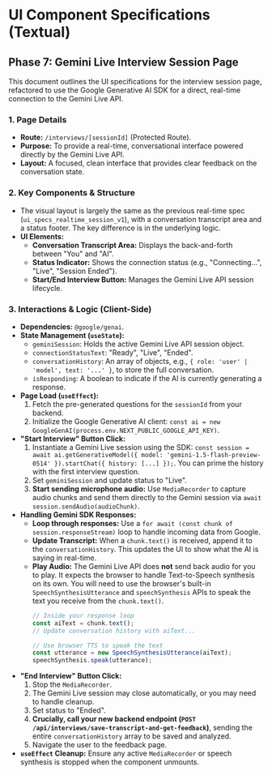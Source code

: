 # UI Component Specifications (Textual)
## Phase 7: Gemini Live Interview Session Page

This document outlines the UI specifications for the interview session page, refactored to use the Google Generative AI SDK for a direct, real-time connection to the Gemini Live API.

### 1. Page Details
* **Route:** `/interviews/[sessionId]` (Protected Route).
* **Purpose:** To provide a real-time, conversational interface powered directly by the Gemini Live API.
* **Layout:** A focused, clean interface that provides clear feedback on the conversation state.

### 2. Key Components & Structure
* The visual layout is largely the same as the previous real-time spec (`ui_specs_realtime_session_v1`), with a conversation transcript area and a status footer. The key difference is in the underlying logic.
* **UI Elements:**
    * **Conversation Transcript Area:** Displays the back-and-forth between "You" and "AI".
    * **Status Indicator:** Shows the connection status (e.g., "Connecting...", "Live", "Session Ended").
    * **Start/End Interview Button:** Manages the Gemini Live API session lifecycle.

### 3. Interactions & Logic (Client-Side)
* **Dependencies:** `@google/genai`.
* **State Management (`useState`):**
    * `geminiSession`: Holds the active Gemini Live API session object.
    * `connectionStatusText`: "Ready", "Live", "Ended".
    * `conversationHistory`: An array of objects, e.g., `{ role: 'user' | 'model', text: '...' }`, to store the full conversation.
    * `isResponding`: A boolean to indicate if the AI is currently generating a response.
* **Page Load (`useEffect`):**
    1.  Fetch the pre-generated questions for the `sessionId` from your backend.
    2.  Initialize the Google Generative AI client: `const ai = new GoogleGenAI(process.env.NEXT_PUBLIC_GOOGLE_API_KEY)`.
* **"Start Interview" Button Click:**
    1.  Instantiate a Gemini Live session using the SDK: `const session = await ai.getGenerativeModel({ model: 'gemini-1.5-flash-preview-0514' }).startChat({ history: [...] });`. You can prime the history with the first interview question.
    2.  Set `geminiSession` and update status to "Live".
    3.  **Start sending microphone audio:** Use `MediaRecorder` to capture audio chunks and send them directly to the Gemini session via `await session.sendAudio(audioChunk)`.
* **Handling Gemini SDK Responses:**
    * **Loop through responses:** Use a `for await (const chunk of session.responseStream)` loop to handle incoming data from Google.
    * **Update Transcript:** When a `chunk.text()` is received, append it to the `conversationHistory`. This updates the UI to show what the AI is saying in real-time.
    * **Play Audio:** The Gemini Live API does **not** send back audio for you to play. It expects the browser to handle Text-to-Speech synthesis on its own. You will need to use the browser's built-in `SpeechSynthesisUtterance` and `speechSynthesis` APIs to speak the text you receive from the `chunk.text()`.
        ```javascript
        // Inside your response loop
        const aiText = chunk.text();
        // Update conversation history with aiText...

        // Use browser TTS to speak the text
        const utterance = new SpeechSynthesisUtterance(aiText);
        speechSynthesis.speak(utterance);
        ```
* **"End Interview" Button Click:**
    1.  Stop the `MediaRecorder`.
    2.  The Gemini Live session may close automatically, or you may need to handle cleanup.
    3.  Set status to "Ended".
    4.  **Crucially, call your new backend endpoint (`POST /api/interviews/save-transcript-and-get-feedback`)**, sending the entire `conversationHistory` array to be saved and analyzed.
    5.  Navigate the user to the feedback page.
* **`useEffect` Cleanup:** Ensure any active `MediaRecorder` or speech synthesis is stopped when the component unmounts.
